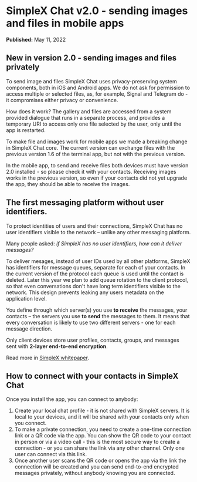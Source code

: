 # SimpleX Chat v2.0 - sending images and files in mobile apps

**Published:** May 11, 2022

## New in version 2.0 - sending images and files privately

To send image and files SimpleX Chat uses privacy-preserving system components, both in iOS and Android apps. We do not ask for permission to access multiple or selected files, as, for example, Signal and Telegram do - it compromises either privacy or convenience.

How does it work? The gallery and files are accessed from a system provided dialogue that runs in a separate process, and provides a temporary URI to access only one file selected by the user, only until the app is restarted.

To make file and images work for mobile apps we made a breaking change in SimpleX Chat core. The current version can exchange files with the previous version 1.6 of the terminal app, but not with the previous version.

In the mobile app, to send and receive files both devices must have version 2.0 installed - so please check it with your contacts. Receiving images works in the previous version, so even if your contacts did not yet upgrade the app, they should be able to receive the images.

## The first messaging platform without user identifiers.

To protect identities of users and their connections, SimpleX Chat has no user identifiers visible to the network – unlike any other messaging platform.

Many people asked: _if SimpleX has no user identifiers, how can it deliver messages?_

To deliver mesages, instead of user IDs used by all other platforms, SimpleX has identifiers for message queues, separate for each of your contacts. In the current version of the protocol each queue is used until the contact is deleted. Later this year we plan to add queue rotation to the client protocol, so that even conversations don't have long term identifiers visible to the network. This design prevents leaking any users metadata on the application level.

You define through which server(s) you use **to receive** the messages, your contacts – the servers you use **to send** the messages to them. It means that every conversation is likely to use two different servers - one for each message direction.

Only client devices store user profiles, contacts, groups, and messages sent with **2-layer end-to-end encryption**.

Read more in [SimpleX whitepaper](https://github.com/simplex-chat/simplexmq/blob/master/protocol/overview-tjr.md).

## How to connect with your contacts in SimpleX Chat

Once you install the app, you can connect to anybody:

1. Create your local chat profile - it is not shared with SimpleX servers. It is local to your devices, and it will be shared with your contacts only when you connect.
2. To make a private connection, you need to create a one-time connection link or a QR code via the app. You can show the QR code to your contact in person or via a video call - this is the most secure way to create a connection - or you can share the link via any other channel. Only one user can connect via this link.
3. Once another user scans the QR code or opens the app via the link the connection will be created and you can send end-to-end encrypted messages privately, without anybody knowing you are connected.
